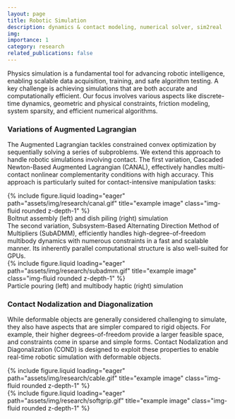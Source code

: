 ```yaml
---
layout: page
title: Robotic Simulation
description: dynamics & contact modeling, numerical solver, sim2real
img:
importance: 1
category: research
related_publications: false
---
```


Physics simulation is a fundamental tool for advancing robotic intelligence, enabling scalable data acquisition, training, and safe algorithm testing. 
A key challenge is achieving simulations that are both accurate and computationally efficient. 
Our focus involves various aspects like discrete-time dynamics, geometric and physical constraints, friction modeling, system sparsity, and efficient numerical algorithms.

### Variations of Augmented Lagrangian

The Augmented Lagrangian tackles constrained convex optimization by sequentially solving a series of subproblems. We extend this approach to handle robotic simulations involving contact. The first variation, Cascaded Newton-Based Augmented Lagrangian (CANAL), effectively handles multi-contact nonlinear complementarity conditions with high accuracy. This approach is particularly suited for contact-intensive manipulation tasks:
<div class="row">
    <div class="col-sm mt-3 mt-md-0">
        {% include figure.liquid loading="eager" path="assets/img/research/canal.gif" title="example image" class="img-fluid rounded z-depth-1" %}
    </div>
</div>
<div class="caption">
    Boltnut assembly (left) and dish piling (right) simulation
</div>
The second variation, Subsystem-Based Alternating Direction Method of Multipliers (SubADMM), efficiently handles high-degree-of-freedom multibody dynamics with numerous constraints in a fast and scalable manner. Its inherently parallel computational structure is also well-suited for GPUs.
<div class="row">
    <div class="col-sm mt-3 mt-md-0">
        {% include figure.liquid loading="eager" path="assets/img/research/subadmm.gif" title="example image" class="img-fluid rounded z-depth-1" %}
    </div>
</div>
<div class="caption">
    Particle pouring (left) and multibody haptic (right) simulation
</div>

### Contact Nodalization and Diagonalization

While deformable objects are generally considered challenging to simulate, they also have aspects that are simpler compared to rigid objects. For example, their higher degrees-of-freedom provide a larger feasible space, and constraints come in sparse and simple forms. Contact Nodalization and Diagonalization (COND) is designed to exploit these properties to enable real-time robotic simulation with deformable objects.
<div class="row">
    <div class="col-sm mt-3 mt-md-0">
        {% include figure.liquid loading="eager" path="assets/img/research/cable.gif" title="example image" class="img-fluid rounded z-depth-1" %}
    </div>
</div>
<div class="row">
    <div class="col-sm mt-3 mt-md-0">
        {% include figure.liquid loading="eager" path="assets/img/research/softgrip.gif" title="example image" class="img-fluid rounded z-depth-1" %}
    </div>
</div>

